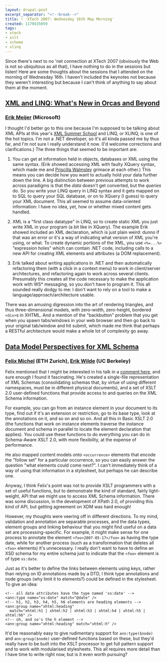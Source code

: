 ```yaml
---
layout: drupal-post
excerpt_separator: "<!--break-->"
title: ! 'XTech 2007: Wednesday 16th May Morning'
created: 1179435059
tags:
- xtech
- xslt
- schema
- xlinq
---
```

Since there's next to no 'net connection at XTech 2007 (obviously the Web is not so ubiquitous as all that), I have nothing to do in the sessions but listen! Here are some thoughts about the sessions that I attended on the morning of Wednesday 16th. I haven't included the keynotes not because they weren't interesting but because I can't think of anything to say about them at the moment.

<!--break-->

## [XML and LINQ: What's New in Orcas and Beyond][1] ##
### [Erik Meijer][2] (Microsoft) ###

I thought I'd better go to this one because I'm supposed to be talking about XML APIs at this year's [XML Summer School][3] and LINQ, or XLINQ, is one of the hot topics. I'm not a .NET developer, so it's all kinda passed me by thus far, and I'm not sure I really understand it now. (I'd welcome corrections and clarifications.) The three things that seemed to be important are:

 1.  You can get at information held in objects, databases or XML using the same syntax. (Erik showed accessing XML with faulty XQuery syntax, which made me and [Priscilla Walmsley][8] grimace at each other.) This means you can decide how you want to actually hold your data further down the line. A big distinction between previous attempts to work across paradigms is that the *data* doesn't get converted, but the *queries* do. So you write your LINQ query in LINQ syntax and it gets mapped on to SQL to query your SQL database, or on to XQuery (I guess) to query your XML document. This all seemed to assume data-oriented information: I have no idea, yet, how or whether mixed content gets handled.

 2.  XML is a "first class datatype" in LINQ, so to create static XML you just write XML in your program (a bit like in XQuery). The example Erik showed included an XML declaration, which is just plain weird: dunno if that was an error or it's a way of indicating what version of XML you're using, or what. To create dynamic portions of the XML, you use `<%=...%>` "expression holes" which can contain .NET code, including calls to a new API for creating XML elements and attributes (a DOM replacement).

 3.  Erik talked about writing applications in .NET and then automatically refactoring them (with a click in a context menu) to work in client/server architectures, and refactoring again to work across several clients. Presumably this creates all the code necessary to make the application work with WS* messaging, so you don't have to program it. This all sounded really dodgy to me: I don't want to rely on a tool to make a language/approach/architecture usable.

There was an amusing digression into the art of rendering triangles, and thus three-dimensional models, with zero-width, zero-height, bordered `<div>`s in XHTML. And a mention of the "backbutton" problem that you get when you spawn tabs/windows in your web browser and then go back to your original tab/window and hit submit, which made me think that perhaps a RESTful architecture would make a whole lot of complexity go away.

[1]: http://2007.xtech.org/public/schedule/paper/60 "XML and LINQ: What's New in Orcase and Beyond"
[2]: http://research.microsoft.com/~emeijer/ "Erik Meijer's Website"
[3]: http://www.xmlsummerschool.com/ "XML Summer School, Oxford"
[8]: http://www.datypic.com/ "Priscilla Walmsley's Website"

## [Data Model Perspectives for XML Schema][4] ##
### [Felix Michel][5] (ETH Zurich), [Erik Wilde][6] (UC Berkeley) ###

Felix mentioned that I might be interested in his talk in a [comment here][7], and sure enough I found it fascinating. He's created a single-file representation of XML Schemas (consolidating schemas that, by virtue of using different namespaces, must be in different physical documents), and a set of XSLT 2.0 user-defined functions that provide access to and queries on the XML Schema information.

For example, you can go from an instance element in your document to its type, find out if it's an extension or restriction, go to its base type, look at the annotations on it, and so on and so on. And all this in Basic XSLT 2.0 (the functions that work on instance elements traverse the instance document and schema in parallel to locate the element declaration that applies). You could use these functions to do everything you can do in Schema-Aware XSLT 2.0, with more flexibility, at the expense of performance.

He also mapped content models onto `<occurrence>` elements that encode the "follow set" for a particular occurrence, so you can easily answer the question "what elements could come next?". I can't immediately think of a way of using that information in a stylesheet, but perhaps he can describe one.

Anyway, I think Felix's point was not to provide XSLT programmers with a set of useful functions, but to demonstrate the kind of standard, fairly light-weight, API that we might use to access XML Schema information. There was some discussion, in the development of XPath 2.0, of providing this kind of API, but getting agreement on XDM was hard enough!

However, my thoughts were veering off in different directions. To my mind, validation and annotation are separable processes, and the data types, element groups and linking behaviour that you might find useful on a data set are processing-specific. For example, it might make sense for one process to annotate the element `<foo>2007-05-17</foo>` as having the type date, while for another process (such as a transformation that deletes all `<foo>` elements) it's unnecessary. I really don't want to have to define an XSD schema for my entire schema just to indicate that the `<foo>` element is of type `xs:date`.

Just as it's better to define the links between elements using keys, rather than relying on ID annotations made by a DTD, I think type annotations and node groups (why limit it to elements?) could be defined in the stylesheet. To give an idea:

    <!-- all date attributes have the type named 'xs:date' -->
    <ann:type name="xs:date" match="@date" />
    <!-- h1, h2, h3, h4, h5, h6 elements are heading elements -->
    <ann:group name="xhtml:heading" 
      match="xhtml:h1 | xhtml:h2 | xhtml:h3 | xhtml:h4 | xhtml:h5 | xhtml:h6" />
    <!-- oh, and so's the h element -->
    <ann:group name="xhtml:heading" match="xhtml:h" />

It'd be reasonably easy to give rudimentary support for `ann:type($node)` and `ann:group($node)` user-defined functions based on these, but they'd really have to be built into the XSLT processor to get full pattern support and to work with modularised stylesheets. This all requires more detail than I have time to write right now, but is it even worth pursuing?

[4]: http://2007.xtech.org/public/schedule/detail/159 "Data Model Perspectives for XML Schema"
[5]: http://www.ee.ethz.ch/ "Felix Michel's Website"
[6]: http://dret.net/netdret/ "Erik Wilde's Website"
[7]: http://www.jenitennison.com/blog/node/2#comment-24 "Comment: Re: XTech Preparation"
